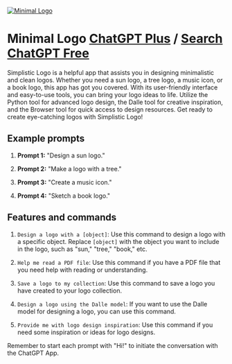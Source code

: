 
[![Minimal Logo](https://files.oaiusercontent.com/file-LykurzTzREyFKtGZsvE4zo7K?se=2123-10-16T20%3A58%3A00Z&sp=r&sv=2021-08-06&sr=b&rscc=max-age%3D31536000%2C%20immutable&rscd=attachment%3B%20filename%3D47db16fb-acd9-44f8-b78c-a271858990e7.png&sig=1uwciYHjsvKFfjQ717ZEV1IFlU16%2BU1rFv5iJ0mToww%3D)](https://chat.openai.com/g/g-50QxrS0Pd-minimal-logo)

# Minimal Logo [ChatGPT Plus](https://chat.openai.com/g/g-50QxrS0Pd-minimal-logo) / [Search ChatGPT Free](https://gptcall.net/index.html#/?search=Minimal%20Logo)

Simplistic Logo is a helpful app that assists you in designing minimalistic and clean logos. Whether you need a sun logo, a tree logo, a music icon, or a book logo, this app has got you covered. With its user-friendly interface and easy-to-use tools, you can bring your logo ideas to life. Utilize the Python tool for advanced logo design, the Dalle tool for creative inspiration, and the Browser tool for quick access to design resources. Get ready to create eye-catching logos with Simplistic Logo!

## Example prompts

1. **Prompt 1:** "Design a sun logo."

2. **Prompt 2:** "Make a logo with a tree."

3. **Prompt 3:** "Create a music icon."

4. **Prompt 4:** "Sketch a book logo."


## Features and commands

1. `Design a logo with a [object]`: Use this command to design a logo with a specific object. Replace `[object]` with the object you want to include in the logo, such as "sun," "tree," "book," etc.

2. `Help me read a PDF file`: Use this command if you have a PDF file that you need help with reading or understanding.

3. `Save a logo to my collection`: Use this command to save a logo you have created to your logo collection.

4. `Design a logo using the Dalle model`: If you want to use the Dalle model for designing a logo, you can use this command.

5. `Provide me with logo design inspiration`: Use this command if you need some inspiration or ideas for logo designs.

Remember to start each prompt with "Hi!" to initiate the conversation with the ChatGPT App.


